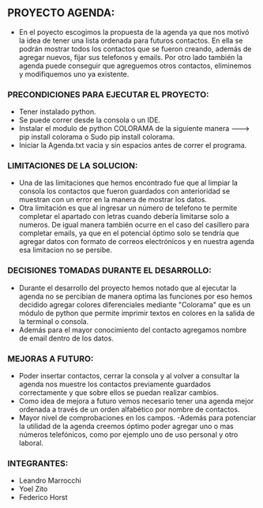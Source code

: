 ## PROYECTO AGENDA:
- En el poyecto escogimos la propuesta de la agenda ya que nos motivó la idea de tener una
lista ordenada para futuros contactos. En ella se podrán mostrar todos los contactos
que se fueron creando, además de agregar nuevos, fijar sus telefonos y emails. Por otro lado
también la agenda puede conseguir que agreguemos otros contactos, eliminemos y modifiquemos uno
ya existente.

### PRECONDICIONES PARA EJECUTAR EL PROYECTO:
- Tener instalado python.
- Se puede correr desde la consola o un IDE.
- Instalar el modulo de python COLORAMA de la siguiente manera ---> pip install colorama o Sudo pip install colorama.
- Iniciar la Agenda.txt vacia y sin espacios antes de correr el programa.

### LIMITACIONES DE LA SOLUCION:
- Una de las limitaciones que hemos encontrado fue que al limpiar la consola los contactos que
fueron guardados con anterioridad se muestran con un error en la manera de mostrar los datos.
- Otra limitación es que al ingresar un número de telefono te permite completar el apartado
con letras cuando debería limitarse solo a numeros. De igual manera también ocurre en
el caso del casillero para completar emails, ya que en el potencial óptimo solo se tendría que
agregar datos con formato de correos electrónicos y en nuestra agenda esa limitacion no se
persibe.

### DECISIONES TOMADAS DURANTE EL DESARROLLO:
- Durante el desarrollo del proyecto hemos notado que al ejecutar la agenda no se percibian
de manera optima las funciones por eso hemos decidido agregar colores diferenciales mediante
"Colorama" que es un módulo de python que permite imprimir textos en colores en la salida de la
terminal o consola.
- Además para el mayor conocimiento del contacto agregamos nombre de email dentro de los datos.

### MEJORAS A FUTURO:
- Poder insertar contactos, cerrar la consola y al volver a consultar la agenda nos muestre los contactos previamente guardados correctamente y que sobre ellos se puedan realizar cambios.
- Como idea de mejora a futuro vemos necesario tener una agenda mejor ordenada a través
de un orden alfabético por nombre de contactos.
- Mayor nivel de comprobaciones en los campos.
-Además para potenciar la utilidad de la agenda creemos óptimo poder agregar uno o mas
números telefónicos, como por ejemplo uno de uso personal y otro laboral.

### INTEGRANTES:
- Leandro Marrocchi
- Yoel Zito
- Federico Horst


